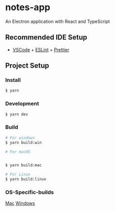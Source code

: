 # notes-app

An Electron application with React and TypeScript

## Recommended IDE Setup

- [VSCode](https://code.visualstudio.com/) + [ESLint](https://marketplace.visualstudio.com/items?itemName=dbaeumer.vscode-eslint) + [Prettier](https://marketplace.visualstudio.com/items?itemName=esbenp.prettier-vscode)

## Project Setup

### Install

```bash
$ yarn
```

### Development

```bash
$ yarn dev
```

### Build

```bash
# For windows
$ yarn build:win

# For macOS


$ yarn build:mac

# For Linux
$ yarn build:linux
```

### OS-Specific-builds
[Mac](https://drive.google.com/file/d/1y3OmzX373xQ2YxVfLwH9ra82MElKttMp/view?usp=sharing)
[Windows](https://drive.google.com/file/d/1ll-bHQ5caiX9qgAo2v4LevMEw68cbyEF/view?usp=sharing)


